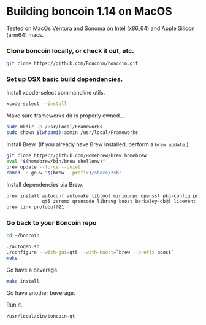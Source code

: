 # Building boncoin 1.14 on MacOS #

Tested on MacOs Ventura and Sonoma on Intel (x86_64) and Apple Silicon (arm64) macs.

### Clone boncoin locally, or check it out, etc. ###

```sh
git clone https://github.com/Boncoin/boncoin.git
```

### Set up OSX basic build dependencies. ##

Install xcode-select commandline utils.

```sh
xcode-select --install
```

Make sure frameworks dir is properly owned...

```sh
sudo mkdir -p /usr/local/Frameworks
sudo chown $(whoami):admin /usr/local/Frameworks
```

Install Brew. (If you already have Brew installed, perform a `brew update`.)

```sh
git clone https://github.com/Homebrew/brew homebrew
eval "$(homebrew/bin/brew shellenv)"
brew update --force --quiet
chmod -R go-w "$(brew --prefix)/share/zsh"
```

Install dependencies via Brew.

```sh
brew install autoconf automake libtool miniupnpc openssl pkg-config protobuf@21 \
             qt5 zeromq qrencode librsvg boost berkeley-db@5 libevent
brew link protobuf@21
```

### Go back to your Boncoin repo ###

```sh
cd ~/boncoin

./autogen.sh
./configure --with-gui=qt5 --with-boost=`brew --prefix boost`
make
```

Go have a beverage.

```sh
make install
```

Go have another beverage.

Run it.

```sh
/usr/local/bin/boncoin-qt
```
